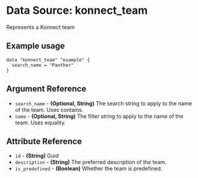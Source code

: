 # Data Source: konnect_team
Represents a Konnect team
## Example usage
```hcl
data "konnect_team" "example" {
  search_name = "Panther"
}
```
## Argument Reference
* `search_name` - **(Optional, String)** The search string to apply to the name of the team. Uses contains.
* `name` - **(Optional, String)** The filter string to apply to the name of the team. Uses equality.
## Attribute Reference
* `id` - **(String)** Guid
* `description` - **(String)** The preferred description of the team.
* `is_predefined` - **(Boolean)** Whether the team is predefined.
